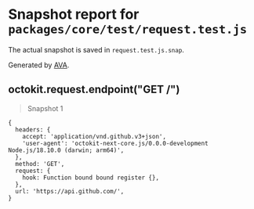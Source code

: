 # Snapshot report for `packages/core/test/request.test.js`

The actual snapshot is saved in `request.test.js.snap`.

Generated by [AVA](https://avajs.dev).

## octokit.request.endpoint("GET /")

> Snapshot 1

    {
      headers: {
        accept: 'application/vnd.github.v3+json',
        'user-agent': 'octokit-next-core.js/0.0.0-development Node.js/18.10.0 (darwin; arm64)',
      },
      method: 'GET',
      request: {
        hook: Function bound bound register {},
      },
      url: 'https://api.github.com/',
    }
